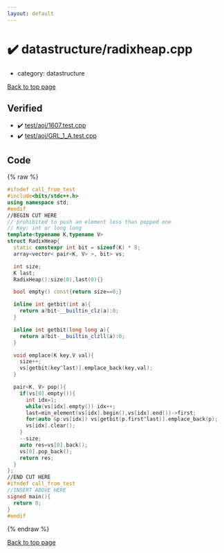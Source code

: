 ```yaml
---
layout: default
---
```


<!-- mathjax config similar to math.stackexchange -->
<script type="text/javascript" async
  src="https://cdnjs.cloudflare.com/ajax/libs/mathjax/2.7.5/MathJax.js?config=TeX-MML-AM_CHTML">
</script>
<script type="text/x-mathjax-config">
  MathJax.Hub.Config({
    TeX: { equationNumbers: { autoNumber: "AMS" }},
    tex2jax: {
      inlineMath: [ ['$','$'] ],
      processEscapes: true
    },
    "HTML-CSS": { matchFontHeight: false },
    displayAlign: "left",
    displayIndent: "2em"
  });
</script>

<script type="text/javascript" src="https://cdnjs.cloudflare.com/ajax/libs/jquery/3.4.1/jquery.min.js"></script>
<script src="https://cdn.jsdelivr.net/npm/jquery-balloon-js@1.1.2/jquery.balloon.min.js" integrity="sha256-ZEYs9VrgAeNuPvs15E39OsyOJaIkXEEt10fzxJ20+2I=" crossorigin="anonymous"></script>
<script type="text/javascript" src="../../assets/js/copy-button.js"></script>
<link rel="stylesheet" href="../../assets/css/copy-button.css" />


# :heavy_check_mark: datastructure/radixheap.cpp
* category: datastructure


[Back to top page](../../index.html)



## Verified
* :heavy_check_mark: [test/aoj/1607.test.cpp](../../verify/test/aoj/1607.test.cpp.html)
* :heavy_check_mark: [test/aoj/GRL_1_A.test.cpp](../../verify/test/aoj/GRL_1_A.test.cpp.html)


## Code
{% raw %}
```cpp
#ifndef call_from_test
#include<bits/stdc++.h>
using namespace std;
#endif
//BEGIN CUT HERE
// prohibited to push an element less than popped one
// Key: int or long long
template<typename K,typename V>
struct RadixHeap{
  static constexpr int bit = sizeof(K) * 8;
  array<vector< pair<K, V> >, bit> vs;

  int size;
  K last;
  RadixHeap():size(0),last(0){}

  bool empty() const{return size==0;}

  inline int getbit(int a){
    return a?bit-__builtin_clz(a):0;
  }

  inline int getbit(long long a){
    return a?bit-__builtin_clzll(a):0;
  }

  void emplace(K key,V val){
    size++;
    vs[getbit(key^last)].emplace_back(key,val);
  }

  pair<K, V> pop(){
    if(vs[0].empty()){
      int idx=1;
      while(vs[idx].empty()) idx++;
      last=min_element(vs[idx].begin(),vs[idx].end())->first;
      for(auto &p:vs[idx]) vs[getbit(p.first^last)].emplace_back(p);
      vs[idx].clear();
    }
    --size;
    auto res=vs[0].back();
    vs[0].pop_back();
    return res;
  }
};
//END CUT HERE
#ifndef call_from_test
//INSERT ABOVE HERE
signed main(){
  return 0;
}
#endif

```
{% endraw %}

[Back to top page](../../index.html)

